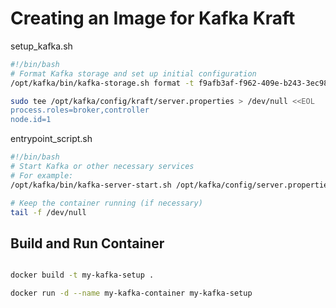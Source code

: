 # Creating an Image for Kafka Kraft

setup_kafka.sh

```bash
#!/bin/bash
# Format Kafka storage and set up initial configuration
/opt/kafka/bin/kafka-storage.sh format -t f9afb3af-f962-409e-b243-3ec98001cef7 -c /opt/kafka/config/kraft/server.properties

sudo tee /opt/kafka/config/kraft/server.properties > /dev/null <<EOL
process.roles=broker,controller
node.id=1

```

entrypoint_script.sh

```bash
#!/bin/bash
# Start Kafka or other necessary services
# For example:
/opt/kafka/bin/kafka-server-start.sh /opt/kafka/config/server.properties

# Keep the container running (if necessary)
tail -f /dev/null


```

## Build and Run Container

```bash

docker build -t my-kafka-setup .

docker run -d --name my-kafka-container my-kafka-setup

```
